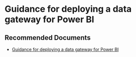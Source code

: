   <properties
	pageTitle="deploy a data gateway for power bi"
	description="deploy a data gateway for power bi"
	service="microsoft.PowerBIDedicated"
	resource="capacities"
	authors="pjfreitas"
	ms.author="pfreitas"	
	displayOrder="440"
	selfHelpType="generic"
	supportTopicIds="32628089"
	productPesIds="16334"
	cloudEnvironments="public, MoonCake, fairfax" 
	articleId="e903d52b-9d86-8efb-9a66-0202f5586f0d"
	ownershipId="PowerBI_PowerBI"
/>

# Guidance for deploying a data gateway for Power BI

## **Recommended Documents**

* [Guidance for deploying a data gateway for Power BI](https://docs.microsoft.com/power-bi/service-gateway-deployment-guidance)
